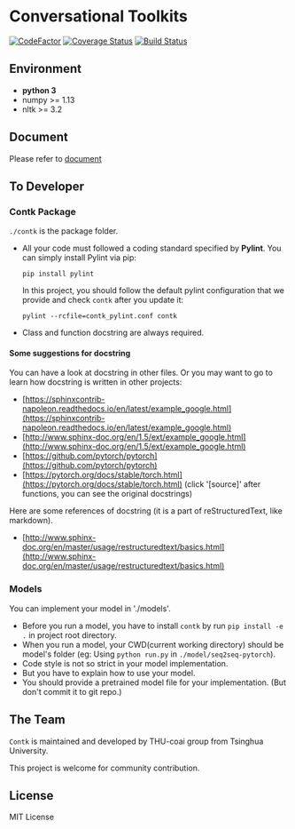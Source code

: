 # Conversational Toolkits

[![CodeFactor](https://www.codefactor.io/repository/github/thu-coai/contk/badge)](https://www.codefactor.io/repository/github/thu-coai/contk)
[![Coverage Status](https://coveralls.io/repos/github/thu-coai/contk/badge.svg?branch=master)](https://coveralls.io/github/thu-coai/contk?branch=master)
[![Build Status](https://travis-ci.com/thu-coai/contk.svg?branch=master)](https://travis-ci.com/thu-coai/contk)

## Environment

* **python 3**
* numpy >= 1.13
* nltk >= 3.2

## Document

Please refer to [document](https://thu-coai.github.io/contk_docs/)

## To Developer

### Contk Package

`./contk` is the package folder.

* All your code must followed a coding standard specified by **Pylint**. You can simply install Pylint via pip:

  ```
  pip install pylint
  ```
  In this project, you should follow the default pylint configuration that we provide and check `contk` after you update it:

  ```
  pylint --rcfile=contk_pylint.conf contk
  ```

* Class and function docstring are always required.  

#### Some suggestions for docstring

You can have a look at docstring in other files. Or you may want to go to learn how docstring is written in other projects:

* [https://sphinxcontrib-napoleon.readthedocs.io/en/latest/example_google.html](https://sphinxcontrib-napoleon.readthedocs.io/en/latest/example_google.html)
* [http://www.sphinx-doc.org/en/1.5/ext/example_google.html](http://www.sphinx-doc.org/en/1.5/ext/example_google.html)
* [https://github.com/pytorch/pytorch](https://github.com/pytorch/pytorch)
* [https://pytorch.org/docs/stable/torch.html](https://pytorch.org/docs/stable/torch.html) (click '[source]' after functions, you can see the original docstrings)

Here are some references of docstring (it is a part of reStructuredText, like markdown).

* [http://www.sphinx-doc.org/en/master/usage/restructuredtext/basics.html](http://www.sphinx-doc.org/en/master/usage/restructuredtext/basics.html)

### Models

You can implement your model in './models'.

* Before you run a model, you have to install `contk` by  run `pip install -e .` in project root directory.
* When you run a model, your CWD(current working directory) should be model's folder (eg: Using `python run.py` in `./model/seq2seq-pytorch`).
* Code style is not so strict in your model implementation.
* But you have to explain how to use your model.
* You should provide a pretrained model file for your implementation. (But don't commit it to git repo.)

## The Team

`Contk` is maintained and developed by THU-coai group from Tsinghua University.

This project is welcome for community contribution.

## License

MIT License
